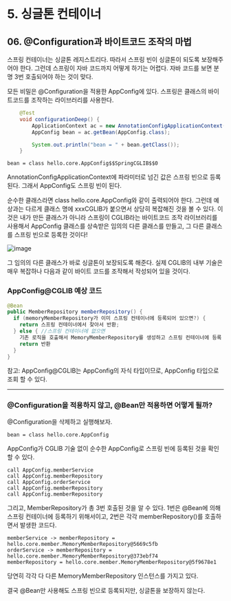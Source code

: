 # 5. 싱글톤 컨테이너
## 06. @Configuration과 바이트코드 조작의 마법
스프링 컨테이너는 싱글톤 레지스트리다. 따라서 스프링 빈이 싱글톤이 되도록 보장해주어야 한다.
그런데 스프링이 자바 코드까지 어떻게 하기는 어렵다. 자바 코드를 보면 분명 3번 호출되어야 하는 것이 맞다.

모든 비밀은 @Configuration을 적용한 AppConfig에 있다.
스프링은 클래스의 바이트코드를 조작하는 라이브러리를 사용한다.

```java
    @Test
    void configurationDeep() {
        ApplicationContext ac = new AnnotationConfigApplicationContext(AppConfig.class);
        AppConfig bean = ac.getBean(AppConfig.class);

        System.out.println("bean = " + bean.getClass());
    }
```
```
bean = class hello.core.AppConfig$$SpringCGLIB$$0
```
AnnotationConfigApplicationContext에 파라미터로 넘긴 값은 스프링 빈으로 등록된다. 그래서 AppConfig도 스프링 빈이 된다.

순수한 클래스라면 class hello.core.AppConfig와 같이 출력되어야 한다.
그런데 예상과는 다르게 클래스 명에 xxxCGLIB가 붙으면서 상당히 복잡해진 것을 볼 수 있다.
이것은 내가 만든 클래스가 아니라 스프링이 CGLIB라는 바이트코드 조작 라이브러리를 사용해서 AppConfig 클래스를 상속받은 임의의 다른
클래스를 만들고, 그 다른 클래스를 스프링 빈으로 등록한 것이다!

![image](https://github.com/GYUNGAEEEE/inflearn-Spring/assets/158580466/6fa3af76-addd-4aa4-9c06-0684e63310e7)

그 임의의 다른 클래스가 바로 싱글톤이 보장되도록 해준다.
실제 CGLIB의 내부 기술은 매우 복잡하나 다음과 같이 바이트 코드를 조작해서 작성되어 있을 것이다.
### AppConfig@CGLIB 예상 코드
```java
@Bean
public MemberRepository memberRepository() {
  if (memoryMemberRepository가 이미 스프링 컨테이너에 등록되어 있으면?) {
    return 스프링 컨테이너에서 찾아서 반환;
  } else { //스프링 컨테이너에 없으면
    기존 로직을 호출해서 MemoryMemberRepository를 생성하고 스프링 컨테이너에 등록
    return 반환
  }
}
```
참고: AppConfig@CGLIB는 AppConfig의 자식 타입이므로, AppConfig 타입으로 조회 할 수 있다.
***
### @Configuration을 적용하지 않고, @Bean만 적용하면 어떻게 될까?
@Configuration을 삭제하고 실행해보자.
```
bean = class hello.core.AppConfig
```
AppConfig가 CGLIB 기술 없이 순수한 AppConfig로 스프링 빈에 등록된 것을 확인할 수 있다.
```
call AppConfig.memberService
call AppConfig.memberRepository
call AppConfig.orderService
call AppConfig.memberRepository
call AppConfig.memberRepository
```
그리고, MemberRepository가 총 3번 호출된 것을 알 수 있다.
1번은 @Bean에 의해 스프링 컨테이너에 등록하기 위해서이고, 2번은 각각 memberRepository()를 호출하면서 발생한 코드다.
```
memberService -> memberRepository = hello.core.member.MemoryMemberRepository@5669c5fb
orderService -> memberRepository = hello.core.member.MemoryMemberRepository@373ebf74
memberRepository = hello.core.member.MemoryMemberRepository@5f9678e1
```
당연히 각각 다 다른 MemoryMemberRepository 인스턴스를 가지고 있다.

결국 @Bean만 사용해도 스프링 빈으로 등록되지만, 싱글톤을 보장하지 않는다.
